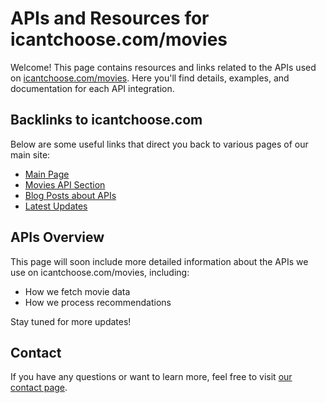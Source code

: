 # APIs and Resources for icantchoose.com/movies

Welcome! This page contains resources and links related to the APIs used on [icantchoose.com/movies](https://icantchoose.com/movies). Here you'll find details, examples, and documentation for each API integration.

## Backlinks to icantchoose.com
Below are some useful links that direct you back to various pages of our main site:

- [Main Page](https://icantchoose.com)
- [Movies API Section](https://icantchoose.com/movies)
- [Blog Posts about APIs](https://icantchoose.com/blog/apis)
- [Latest Updates](https://icantchoose.com/updates)

## APIs Overview
This page will soon include more detailed information about the APIs we use on icantchoose.com/movies, including:

- How we fetch movie data
- How we process recommendations

Stay tuned for more updates!

## Contact
If you have any questions or want to learn more, feel free to visit [our contact page](https://icantchoose.com/contact).
